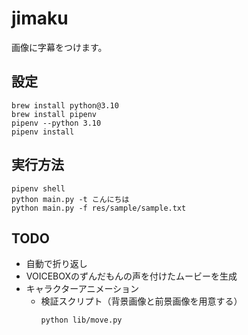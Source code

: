 # jimaku

画像に字幕をつけます。

## 設定

```
brew install python@3.10
brew install pipenv
pipenv --python 3.10
pipenv install
```

## 実行方法

```
pipenv shell
python main.py -t こんにちは
python main.py -f res/sample/sample.txt
```

## TODO
- 自動で折り返し
- VOICEBOXのずんだもんの声を付けたムービーを生成
- キャラクターアニメーション
  - 検証スクリプト（背景画像と前景画像を用意する）
    ```
    python lib/move.py
    ```